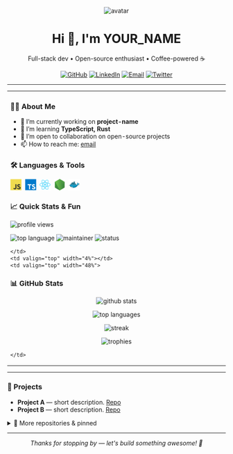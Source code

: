 <!--
  GitHub Profile README (Markdown + HTML)
  Replace YOUR_USERNAME and YOUR_NAME where indicated.
-->

<p align="center">
  <img width="100" src="https://github.com/YOUR_USERNAME.png" alt="avatar" />
  <h1 align="center">Hi 👋, I'm YOUR_NAME</h1>
  <p align="center">Full-stack dev • Open-source enthusiast • Coffee-powered ☕</p>
</p>

<p align="center">
  <!-- Social / Contact (use shields or your own links) -->
  <a href="https://github.com/YOUR_USERNAME" target="_blank"><img alt="GitHub" src="https://img.shields.io/badge/GitHub-@YOUR_USERNAME-181717?style=flat-square&logo=github" /></a>
  <a href="https://linkedin.com/in/YOUR_USERNAME" target="_blank"><img alt="LinkedIn" src="https://img.shields.io/badge/LinkedIn-Connect-blue?style=flat-square&logo=linkedin" /></a>
  <a href="mailto:you@example.com" target="_blank"><img alt="Email" src="https://img.shields.io/badge/Email-hello%40example.com-<COLOR>?style=flat-square&logo=gmail" /></a>
  <a href="https://twitter.com/YOUR_USERNAME" target="_blank"><img alt="Twitter" src="https://img.shields.io/badge/Twitter-@YOUR_USERNAME-1DA1F2?style=flat-square&logo=twitter" /></a>
</p>

---

<!-- Two-column layout: left = bio + badges, right = stats -->
<table width="100%">
  <tr>
    <td valign="top" width="48%">

### 👨‍💻 About Me
- 🔭 I’m currently working on **project-name**
- 🌱 I’m learning **TypeScript, Rust**
- 👯 I’m open to collaboration on open-source projects
- 📫 How to reach me: [email](mailto:you@example.com)

### 🛠️ Languages & Tools
<p>
  <img src="https://raw.githubusercontent.com/devicons/devicon/master/icons/javascript/javascript-original.svg" alt="js" width="26" height="26" />&nbsp;
  <img src="https://raw.githubusercontent.com/devicons/devicon/master/icons/typescript/typescript-original.svg" alt="ts" width="26" height="26" />&nbsp;
  <img src="https://raw.githubusercontent.com/devicons/devicon/master/icons/react/react-original.svg" alt="react" width="26" height="26" />&nbsp;
  <img src="https://raw.githubusercontent.com/devicons/devicon/master/icons/nodejs/nodejs-original.svg" alt="node" width="26" height="26" />&nbsp;
  <img src="https://raw.githubusercontent.com/devicons/devicon/master/icons/docker/docker-original.svg" alt="docker" width="26" height="26" />
</p>

### 📈 Quick Stats & Fun
<!-- visitor counter -->
<p align="left">
  <img src="https://komarev.com/ghpvc/?username=YOUR_USERNAME&label=Profile%20views&color=0e75b6&style=flat" alt="profile views" />
</p>

<!-- badges -->
<p>
  <img src="https://img.shields.io/badge/Top%20Language-JavaScript-yellow?style=flat-square" alt="top language" />
  <img src="https://img.shields.io/badge/Maintainer-Yes-green?style=flat-square" alt="maintainer" />
  <img src="https://img.shields.io/badge/Status-Open%20to%20work-blue?style=flat-square" alt="status" />
</p>

    </td>
    <td valign="top" width="4%"></td>
    <td valign="top" width="48%">

### 📊 GitHub Stats
<!-- main stats card -->
<p align="center">
  <img src="https://github-readme-stats.vercel.app/api?username=YOUR_USERNAME&show_icons=true&count_private=true&theme=tokyonight" alt="github stats" />
</p>

<!-- top languages -->
<p align="center">
  <img src="https://github-readme-stats.vercel.app/api/top-langs/?username=YOUR_USERNAME&layout=compact&theme=tokyonight" alt="top languages" />
</p>

<!-- streaks & trophies -->
<p align="center">
  <img src="https://github-readme-streak-stats.herokuapp.com/?user=YOUR_USERNAME&theme=highcontrast" alt="streak" />
</p>
<p align="center">
  <img src="https://github-profile-trophy.vercel.app/?username=YOUR_USERNAME&theme=onedark&row=1&column=4" alt="trophies" />
</p>

    </td>
  </tr>
</table>

---

### 🔎 Projects
- **Project A** — short description. [Repo](https://github.com/YOUR_USERNAME/project-a)
- **Project B** — short description. [Repo](https://github.com/YOUR_USERNAME/project-b)

<details>
  <summary>📂 More repositories & pinned</summary>

  <!-- GitHub will render pinned repos automatically on profile page; for README you can list or embed cards -->
  - [project-a](https://github.com/YOUR_USERNAME/project-a) — one-liner
  - [project-b](https://github.com/YOUR_USERNAME/project-b) — one-liner

</details>

---

<p align="center">
  <em>Thanks for stopping by — let's build something awesome! 🚀</em>
</p>
